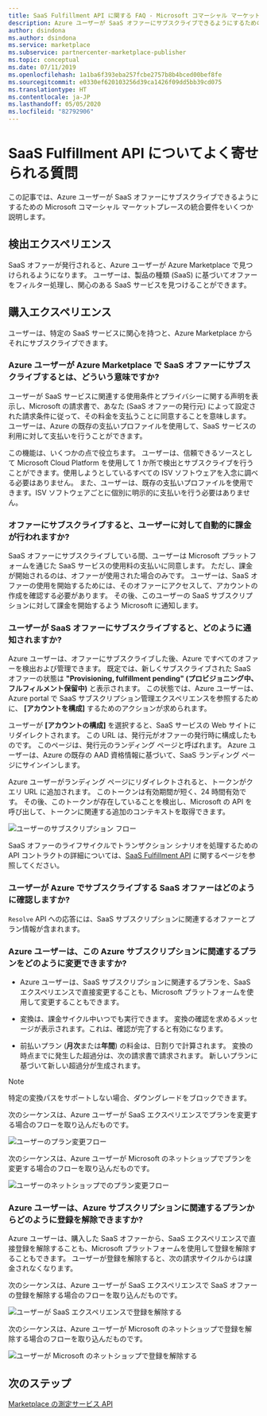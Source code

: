 ```yaml
---
title: SaaS Fulfillment API に関する FAQ - Microsoft コマーシャル マーケットプレース
description: Azure ユーザーが SaaS オファーにサブスクライブできるようにするための Microsoft コマーシャル マーケットプレースの統合要件をいくつか説明します。
author: dsindona
ms.author: dsindona
ms.service: marketplace
ms.subservice: partnercenter-marketplace-publisher
ms.topic: conceptual
ms.date: 07/11/2019
ms.openlocfilehash: 1a1ba6f393eba257fcbe2757b8b4bced00bef8fe
ms.sourcegitcommit: e0330ef620103256d39ca1426f09dd5bb39cd075
ms.translationtype: HT
ms.contentlocale: ja-JP
ms.lasthandoff: 05/05/2020
ms.locfileid: "82792906"
---
```

# <a name="common-questions-about-saas-fulfillment-apis"></a>SaaS Fulfillment API についてよく寄せられる質問

この記事では、Azure ユーザーが SaaS オファーにサブスクライブできるようにするための Microsoft コマーシャル マーケットプレースの統合要件をいくつか説明します。

## <a name="discovery-experience"></a>検出エクスペリエンス

SaaS オファーが発行されると、Azure ユーザーが Azure Marketplace で見つけられるようになります。 ユーザーは、製品の種類 (SaaS) に基づいてオファーをフィルター処理し、関心のある SaaS サービスを見つけることができます。

## <a name="purchase-experience"></a>購入エクスペリエンス

ユーザーは、特定の SaaS サービスに関心を持つと、Azure Marketplace からそれにサブスクライブできます。

### <a name="what-does-it-mean-for-an-azure-user-to-subscribe-to-a-saas-offer-in-azure-marketplace"></a>Azure ユーザーが Azure Marketplace で SaaS オファーにサブスクライブするとは、どういう意味ですか?

ユーザーが SaaS サービスに関連する使用条件とプライバシーに関する声明を表示し、Microsoft の請求書で、あなた (SaaS オファーの発行元) によって設定された請求条件に従って、その料金を支払うことに同意することを意味します。 ユーザーは、Azure の既存の支払いプロファイルを使用して、SaaS サービスの利用に対して支払いを行うことができます。

この機能は、いくつかの点で役立ちます。 ユーザーは、信頼できるソースとして Microsoft Cloud Platform を使用して 1 か所で検出とサブスクライブを行うことができます。使用しようとしているすべての ISV ソフトウェアを入念に調べる必要はありません。 また、ユーザーは、既存の支払いプロファイルを使用できます。ISV ソフトウェアごとに個別に明示的に支払いを行う必要はありません。

### <a name="is-the-user-charged-automatically-when-the-offer-is-subscribed"></a>オファーにサブスクライブすると、ユーザーに対して自動的に課金が行われますか?

SaaS オファーにサブスクライブしている間、ユーザーは Microsoft プラットフォームを通じた SaaS サービスの使用料の支払いに同意します。 ただし、課金が開始されるのは、オファーが使用された場合のみです。 ユーザーは、SaaS オファーの使用を開始するためには、そのオファーにアクセスして、アカウントの作成を確認する必要があります。 その後、このユーザーの SaaS サブスクリプションに対して課金を開始するよう Microsoft に通知します。

### <a name="how-are-you-notified-when-a-user-subscribes-to-your-saas-offer"></a>ユーザーが SaaS オファーにサブスクライブすると、どのように通知されますか?

Azure ユーザーは、オファーにサブスクライブした後、Azure ですべてのオファーを検出および管理できます。 既定では、新しくサブスクライブされた SaaS オファーの状態は **"Provisioning, fulfillment pending" (プロビジョニング中、フルフィルメント保留中)** と表示されます。 この状態では、Azure ユーザーは、Azure portal で SaaS サブスクリプション管理エクスペリエンスを参照するために、 **[アカウントを構成]** するためのアクションが求められます。

ユーザーが **[アカウントの構成]** を選択すると、SaaS サービスの Web サイトにリダイレクトされます。 この URL は、発行元がオファーの発行時に構成したものです。 このページは、発行元のランディング ページと呼ばれます。 Azure ユーザーは、Azure の既存の AAD 資格情報に基づいて、SaaS ランディング ページにサインインします。

Azure ユーザーがランディング ページにリダイレクトされると、トークンがクエリ URL に追加されます。 このトークンは有効期間が短く、24 時間有効です。 その後、このトークンが存在していることを検出し、Microsoft の API を呼び出して、トークンに関連する追加のコンテキストを取得できます。

![ユーザーのサブスクリプション フロー](media/saas-metering-service-integration-flow-a.png)

SaaS オファーのライフサイクルでトランザクション シナリオを処理するための API コントラクトの詳細については、[SaaS Fulfillment API](https://docs.microsoft.com/azure/marketplace/partner-center-portal/pc-saas-fulfillment-api-v2) に関するページを参照してください。

### <a name="how-do-you-know-the-saas-offer-to-which-the-user-subscribes-in-azure"></a>ユーザーが Azure でサブスクライブする SaaS オファーはどのように確認しますか?

`Resolve` API への応答には、SaaS サブスクリプションに関連するオファーとプラン情報が含まれます。

### <a name="how-can-the-azure-user-change-the-plan-associated-with-this-azure-subscription"></a>Azure ユーザーは、この Azure サブスクリプションに関連するプランをどのように変更できますか?

* Azure ユーザーは、SaaS サブスクリプションに関連するプランを、SaaS エクスペリエンスで直接変更することも、Microsoft プラットフォームを使用して変更することもできます。

* 変換は、課金サイクル中いつでも実行できます。 変換の確認を求めるメッセージが表示されます。これは、確認が完了すると有効になります。

* 前払いプラン (**月次**または**年間**) の料金は、日割りで計算されます。 変換の時点までに発生した超過分は、次の請求書で請求されます。 新しいプランに基づいて新しい超過分が生成されます。

>[!Note]
>特定の変換パスをサポートしない場合、ダウングレードをブロックできます。

次のシーケンスは、Azure ユーザーが SaaS エクスペリエンスでプランを変更する場合のフローを取り込んだものです。

![ユーザーのプラン変更フロー](media/saas-metering-service-integration-flow-b.png)

次のシーケンスは、Azure ユーザーが Microsoft のネットショップでプランを変更する場合のフローを取り込んだものです。

![ユーザーのネットショップでのプラン変更フロー](media/saas-metering-service-integration-flow-c.png)

### <a name="how-can-the-azure-user-unsubscribe-from-the-plan-associated-with-azure-subscription"></a>Azure ユーザーは、Azure サブスクリプションに関連するプランからどのように登録を解除できますか?

Azure ユーザーは、購入した SaaS オファーから、SaaS エクスペリエンスで直接登録を解除することも、Microsoft プラットフォームを使用して登録を解除することもできます。 ユーザーが登録を解除すると、次の請求サイクルからは課金されなくなります。

次のシーケンスは、Azure ユーザーが SaaS エクスペリエンスで SaaS オファーの登録を解除する場合のフローを取り込んだものです。

![ユーザーが SaaS エクスペリエンスで登録を解除する](media/saas-metering-service-integration-flow-d.png)

次のシーケンスは、Azure ユーザーが Microsoft のネットショップで登録を解除する場合のフローを取り込んだものです。

![ユーザーが Microsoft のネットショップで登録を解除する](media/saas-metering-service-integration-flow-e.png)

## <a name="next-steps"></a>次のステップ

[Marketplace の測定サービス API](./marketplace-metering-service-apis.md)
